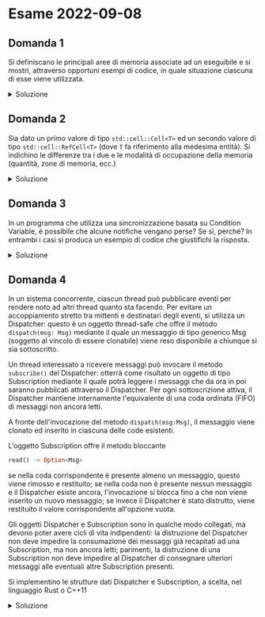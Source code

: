 # Esame 2022-09-08

## Domanda 1

Si definiscano le principali aree di memoria associate ad un eseguibile e si mostri, attraverso opportuni esempi di codice, in quale situazione ciascuna di esse viene utilizzata.

<details>
<summary>Soluzione</summary>

Un eseguibile contiene le seguenti aree di memoria standard:

- **segmento di codice**: contiene le linee di codice del programma
- **segmento delle costanti**: a seconda del sistema operativo, potrebbe essere accorpato a quello di codice, contiene le costanti. Nel caso di Rust sono presenti le costanti standard e tutte le variabili con lifetime 'static( let MAX: <'static i32> = 10; )
- **segmento delle variabili globali**: contiene le variabili globali
- **stack**: Lo stack è una parte di memoria che è libera di crescere verso l'alto(in maniera contigua), e contiene le variabili locali. Ogni scope sintattico(racchiuso cioè tra 2 graffe) corrisponde ad uno stackframe, che contiene le variabili locali dichiarate in quel contesto. Ogni thread possiede un suo stack.
- **heap**: Parte di memoria associata a memoria dinamica, non è contigua. Contiene tutto ciò di cui si può stabilire la dimensione a runtime.

ESEMPIO - stack, heap

```rust
//Alloco sullo stack
let v = [1, 2, 3]; // viene salvato nello stack, in quanto è una variabile locale
let h_v = Vec::from(v); // Alloca nello heap un vettore delle stesse dimensioni 
                        // di v. h_v è solo il puntatore(in questo caso fat_pointer, 
                        // cioè con alcune info in più) alla struttura dati vera e propria
```

</details>

## Domanda 2

Sia dato un primo valore di tipo `std::cell::Cell<T>` ed un secondo valore di tipo `std::cell::RefCell<T>` (dove `T` fa riferimento alla medesima entità). Si indichino le differenze tra i due e le modalità di occupazione della memoria (quantità, zone di memoria, ecc.)

<details>
<summary>Soluzione</summary>

> Soluzione non verificata.

Le differenze tra il tipo `Cell` e `RefCell` consistono prevalentemente nel fatto che il secondo consente di referenziale il dato contenuto, mentre `Cell` consente soltanto la modifica del dato (contenuto al suo interno). Entrambi sfruttano il paradigma della **mutabilità interna**: nonostante il _contenitore_ non sia effettivamente mutabile, questo permette di modificare il contenuto mediante i metodi messi a disposizione.

Entrambi rappresentano un modo per condividere un dato tra più entità e permettere contemporaneamente di modificarne il valore, evitando il problema di _borrow_ che altrimenti sarebbe rilevato da parte del _borrow checker_. Nel caso di `Cell` questo avverrebbe a **compile time**, in quanto i tentativi di modifica senza puntatori sono immediatamente visibili, mentre nel caso di `RefCell`, essendo presenti dei puntatori al dato, per riuscire a rilevare tale problematica può essere necessario scoprirlo solo in fase di **runtime**.

In termini di memoria:

- `Cell`: contiene il dato `T`, contiene occupa lo stesso spazio e memoria di `T`.
- `RefCell`: contiene il riferimento al dato da referenziare `T` e un campo `borrow` che indica se il dato è stato preso in prestito. Lo spazio in totale occupato è pari a `T` (il dato) + lo spazio per `Cell<usize>` per il borrow counter.

> Nota del Professore: Cell<T> occupa lo stesso spazio e zona di memoria di T, mentre RefCell<T> di T + assieme Cell<usize> per il borrow counter e con il wrap cambiano solo le regole di accesso; quindi possono essere interamente sullo stack. A lezione sono stati trattati assieme agli smart pointer e il concetto può non essere stato chiaro, quindi errori su questo punto non sono valutati

</details>

## Domanda 3

In un programma che utilizza una sincronizzazione basata su Condition Variable, è possibile che alcune notifiche vengano perse? Se sì, perché? In entrambi i casi si produca un esempio di codice che giustifichi la risposta.

<details>
<summary>Soluzione</summary>

Si, è possibile che alcune notifiche vengano perse, ad esempio nel caso in cui lo scheduling deciso faccia eseguire ad un thread la notifica prima che l'altro thread si metta effettivamente in attesa.

Ad esempio t1 ad un certo punto esegue:

```rust
// t1
{
 let mut mutex = mutex.lock().unwrap();
 mutex = cv.wait(mutex).unwrap();
}

// ---

// t2
{
 cv.notify_one();
}
```

Questo comportamento va assolutamente evitato, in quanto porta ad errori casuali(dipendenti dalla politica attuale di scheduling, dal carico), e Rust offre un opportuno costrutto sintattico per risolvere il problema:

```rust
// t1
{
    let mut mutex= mutex.lock().unwrap();
    while (condition(*mutex)) {
        mutex = cv.wait(mutex).unwrap();
    }
}
```

Oppure, usando un metodo delle condition variable, che riproduce lo stesso effetto:

```rust
//t1
{
 let mut mutex = mutex.lock().unwrap();
 mutex = cv.wait_while(mutex, |m| condition(m) ).unwrap();
}

// ---

// t2
{
 cv.notify_one()
}
```

In questo modo, se l'azione che dovrebbe notificare il risveglio è stata già fatta, il thread non si mette in attesa.

</details>

## Domanda 4

In un sistema concorrente, ciascun thread può pubblicare eventi per rendere noto ad altri thread quanto sta facendo.
Per evitare un accoppiamento stretto tra mittenti e destinatari degli eventi, si utilizza un Dispatcher: questo è un oggetto thread-safe che offre il metodo `dispatch(msg: Msg)` mediante il quale un messaggio di tipo generico Msg (soggetto al vincolo di essere clonabile) viene reso disponibile a chiunque si sia sottoscritto. 

Un thread interessato a ricevere messaggi può invocare il metodo `subscribe()` del Dispatcher: otterrà come risultato un oggetto di tipo Subscription mediante il quale potrà leggere i messaggi che da ora in poi saranno pubblicati attraverso il Dispatcher. Per ogni sottoscrizione attiva, il Dispatcher mantiene internamente l'equivalente di una coda ordinata (FIFO) di messaggi non ancora letti. 

A fronte dell'invocazione del metodo `dispatch(msg:Msg)`, il messaggio viene clonato ed inserito in ciascuna delle code esistenti. 

L'oggetto Subscription offre il metodo bloccante 

```rust
read() -> Option<Msg>
```

se nella coda corrispondente è presente almeno un messaggio, questo viene rimosso e restituito; se nella coda non è presente nessun messaggio e il Dispatcher esiste ancora, l'invocazione si blocca fino a che non viene inserito un nuovo messaggio; se invece il Dispatcher è stato distrutto, viene restituito il valore corrispondente all'opzione vuota.

Gli oggetti Dispatcher e Subscription sono in qualche modo collegati, ma devono poter avere cicli di vita indipendenti: la distruzione del Dispatcher non deve impedire la consumazione dei messaggi già recapitati ad una Subscription, ma non ancora letti; parimenti, la distruzione di una Subscription non deve impedire al Dispatcher di consegnare ulteriori messaggi alle eventuali altre Subscription presenti.

Si implementino le strutture dati Dispatcher e Subscription, a scelta, nel linguaggio Rust o C++11



<details>
<summary>Soluzione</summary>

```rust
pub mod dispatcher {
    // Il dispathcer mantiene un certo numero di canali aperti, pari al
    // numero di volte in cui è stata fatta la subscription
    // Il vettore è protetto da un mutex, per permettere a thread diversi
    // di accedere in sicurezza al vettore.

    // Ad esempio, non vogliamo che mentre si sta mandando un mes
    // saggio a 10 sender venga aggiunto un 11 esimo.

    use std::sync::mpsc::{channel, Receiver, Sender};
    use std::sync::{Arc, Mutex};
    // Msg deve implementare anche Send per essere mandato sul 
    // canale, mentre 'static è richiesto in quanto non vogliamo che il me
    // ssaggio cambi tra quando è stato inviato e quando è ricevuto

    pub struct Dispatcher<Msg: Clone + Send + 'static> {
        sender: Mutex<Vec<Sender<Msg>>>
    }

    pub struct Subscription<Msg: Clone + Send + 'static> {
        rx : Receiver<Msg>
    }

    impl<Msg: Clone + Send + 'static> Dispatcher<Msg> {
        pub fn new() -> Arc<Self> {
            Arc::new(
                Dispatcher {
                    sender: Mutex::new(Vec::new())
                }
            )
        }

        pub fn subscribe(&self) -> Subscription<Msg> {
            // creo il canale
            let (tx, rx) = channel();

            // Aggiungo il sender al Dispatcher e restituisco un oggetto Subscription.
            (*self.sender.lock().unwrap()).push(tx);
            Subscription { rx }
        }

        pub fn dispatch(&self, msg: Msg) {
            
            // tutti quelli a cui bisogna mandare il messaggio
            let mut senders = self.sender.lock().unwrap();
            
            // per ciasciuno invio il messaggio
            for i in (0..senders.len()).rev() {
                match senders[i].send(msg.clone()) {
                    Ok(_) => {
                        ()// il messaggio è stato inviato correttamente
                    },
                    Err(_) => {
                        senders.remove(i); // Se è qui significa che il sender associato è stato droppato. In questo caso fa niente, ignoriamo l'errore, e proseguiamo con il prossimo Sender}
                    },
                }
            }
        }
     }

    impl<Msg: Clone + Send + 'static> Subscription<Msg> {
        pub fn read(&self) -> Option<Msg> {
            // La semantica del receiver ci permette di bloccarci in atte
            // sa di un messaggio, mentre se il sender è stato droppato viene tor
            //nato errore.
            match self.rx.recv() {
                Ok(msg) => Some(msg),
                Err(_) => None
            }
        }
    }
}


```

</details>
